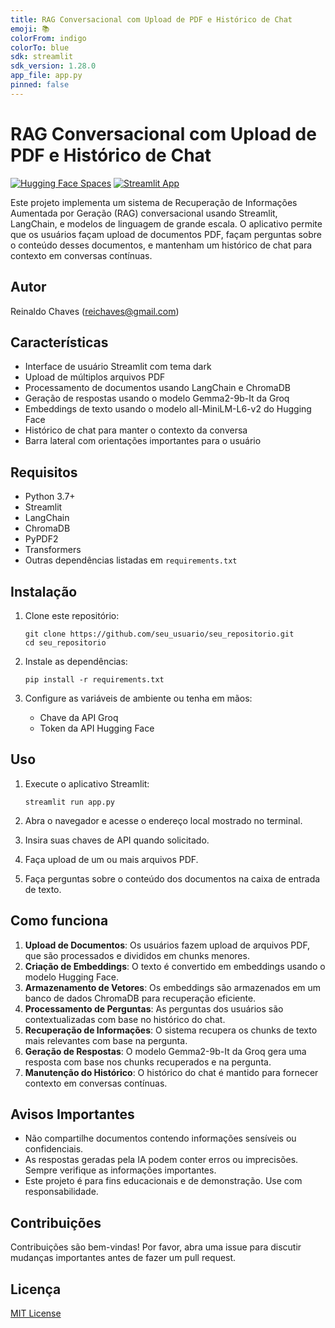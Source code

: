 ```yaml
---
title: RAG Conversacional com Upload de PDF e Histórico de Chat
emoji: 📚
colorFrom: indigo
colorTo: blue
sdk: streamlit
sdk_version: 1.28.0
app_file: app.py
pinned: false
---
```


# RAG Conversacional com Upload de PDF e Histórico de Chat

[![Hugging Face Spaces](https://img.shields.io/badge/%F0%9F%A4%97%20Hugging%20Face-Spaces-blue)](https://huggingface.co/spaces/reichaves/Chatbot-Gemma2-9b-It-all-MiniLM-L6-v2-Brazil-PDF)
[![Streamlit App](https://static.streamlit.io/badges/streamlit_badge_black_white.svg)](https://rag-chat-gemma2.streamlit.app/)

Este projeto implementa um sistema de Recuperação de Informações Aumentada por Geração (RAG) conversacional usando Streamlit, LangChain, e modelos de linguagem de grande escala. O aplicativo permite que os usuários façam upload de documentos PDF, façam perguntas sobre o conteúdo desses documentos, e mantenham um histórico de chat para contexto em conversas contínuas.

## Autor

Reinaldo Chaves (reichaves@gmail.com)

## Características

- Interface de usuário Streamlit com tema dark
- Upload de múltiplos arquivos PDF
- Processamento de documentos usando LangChain e ChromaDB
- Geração de respostas usando o modelo Gemma2-9b-It da Groq
- Embeddings de texto usando o modelo all-MiniLM-L6-v2 do Hugging Face
- Histórico de chat para manter o contexto da conversa
- Barra lateral com orientações importantes para o usuário

## Requisitos

- Python 3.7+
- Streamlit
- LangChain
- ChromaDB
- PyPDF2
- Transformers
- Outras dependências listadas em `requirements.txt`

## Instalação

1. Clone este repositório:
   ```
   git clone https://github.com/seu_usuario/seu_repositorio.git
   cd seu_repositorio
   ```

2. Instale as dependências:
   ```
   pip install -r requirements.txt
   ```

3. Configure as variáveis de ambiente ou tenha em mãos:
   - Chave da API Groq
   - Token da API Hugging Face

## Uso

1. Execute o aplicativo Streamlit:
   ```
   streamlit run app.py
   ```

2. Abra o navegador e acesse o endereço local mostrado no terminal.
3. Insira suas chaves de API quando solicitado.
4. Faça upload de um ou mais arquivos PDF.
5. Faça perguntas sobre o conteúdo dos documentos na caixa de entrada de texto.

## Como funciona

1. **Upload de Documentos**: Os usuários fazem upload de arquivos PDF, que são processados e divididos em chunks menores.
2. **Criação de Embeddings**: O texto é convertido em embeddings usando o modelo Hugging Face.
3. **Armazenamento de Vetores**: Os embeddings são armazenados em um banco de dados ChromaDB para recuperação eficiente.
4. **Processamento de Perguntas**: As perguntas dos usuários são contextualizadas com base no histórico do chat.
5. **Recuperação de Informações**: O sistema recupera os chunks de texto mais relevantes com base na pergunta.
6. **Geração de Respostas**: O modelo Gemma2-9b-It da Groq gera uma resposta com base nos chunks recuperados e na pergunta.
7. **Manutenção do Histórico**: O histórico do chat é mantido para fornecer contexto em conversas contínuas.

## Avisos Importantes

- Não compartilhe documentos contendo informações sensíveis ou confidenciais.
- As respostas geradas pela IA podem conter erros ou imprecisões. Sempre verifique as informações importantes.
- Este projeto é para fins educacionais e de demonstração. Use com responsabilidade.

## Contribuições

Contribuições são bem-vindas! Por favor, abra uma issue para discutir mudanças importantes antes de fazer um pull request.

## Licença

[MIT License](LICENSE)
